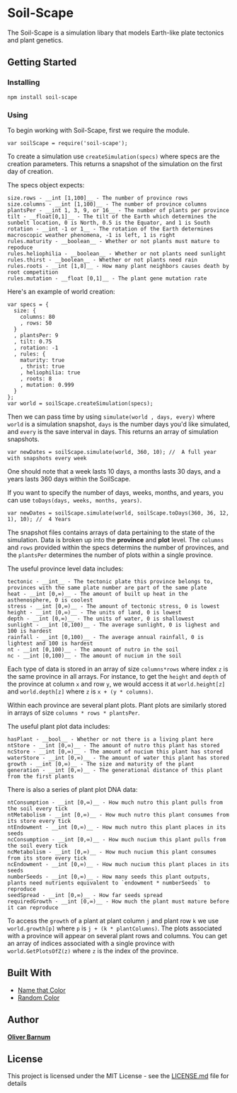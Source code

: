 # Soil-Scape

The Soil-Scape is a simulation libary that models Earth-like plate tectonics and plant genetics. 

## Getting Started

### Installing

```
npm install soil-scape
```
### Using

To begin working with Soil-Scape, first we require the module.
```
var soilScape = require('soil-scape');
```
To create a simulation use `createSimulation(specs)` where specs are the creation parameters. This returns a snapshot of the simulation on the first day of creation. 

The specs object expects:
```
size.rows - __int [1,100]__ - The number of province rows
size.columns - __int [1,100]__ - The number of province columns
plantsPer - __int 1, 3, 9, or 16__ - The number of plants per province
tilt - __float[0,1]__ - The tilt of the Earth which determines the sunbelt location, 0 is North, 0.5 is the Equator, and 1 is South
rotation - __int -1 or 1__ - The rotation of the Earth determines macroscopic weather phenomena, -1 is left, 1 is right
rules.maturity - __boolean__ - Whether or not plants must mature to repoduce 
rules.heliophilia - __boolean__ - Whether or not plants need sunlight
rules.thirst - __boolean__ - Whether or not plants need rain
rules.roots - __int [1,8]__ - How many plant neighbors causes death by root competition
rules.mutation - __float [0,1]__ - The plant gene mutation rate
```
Here's an example of world creation:
```
var specs = {
  size: {
    columns: 80
    , rows: 50
  }
  , plantsPer: 9
  , tilt: 0.75
  , rotation: -1
  , rules: {
    maturity: true
    , thrist: true
    , heliophilia: true
    , roots: 8
    , mutation: 0.999
  }
};
var world = soilScape.createSimulation(specs);
```

Then we can pass time by using `simulate(world , days, every)` where `world` is a simulation snapshot, `days` is the number days you'd like simulated, and `every` is the save interval in days. This returns an array of simulation snapshots.
```
var newDates = soilScape.simulate(world, 360, 10); //  A full year with snapshots every week
```
One should note that a week lasts 10 days, a months lasts 30 days, and a years lasts 360 days within the SoilScape. 

If you want to specify the number of days, weeks, months, and years, you can use `toDays(days, weeks, months, years)`.
```
var newDates = soilScape.simulate(world, soilScape.toDays(360, 36, 12, 1), 10); //  4 Years
```

The snapshot files contains arrays of data pertaining to the state of the simulation. Data is broken up into the __province__ and __plot__ level. The `columns` and `rows` provided within the specs determins the number of provinces, and the `plantsPer` determines the number of plots within a single province.

The useful province level data includes:
```
tectonic - __int__ - The tectonic plate this province belongs to, provinces with the same plate number are part of the same plate
heat - __int [0,∞)__ - The amount of built up heat in the asthenosphere, 0 is coolest
stress - __int [0,∞)__ - The amount of tectonic stress, 0 is lowest
height - __int [0,∞)__ - The units of land, 0 is lowest 
depth - __int [0,∞)__ - The units of water, 0 is shallowest
sunlight - __int [0,100)__ - The average sunlight, 0 is lighest and 100 is hardest
rainfall - __int [0,100)__ - The average annual rainfall, 0 is lightest and 100 is hardest
nt - __int [0,100)__ - The amount of nutro in the soil
nc - __int [0,100)__ - The amount of nucium in the soil
```
Each type of data is stored in an array of size `columns*rows` where index `z` is the same province in all arrays. For instance, to get the `height` and `depth` of the province at column `x` and row `y`, we would access it at `world.height[z]` and `world.depth[z]` where `z` is `x + (y * columns)`.

Within each province are several plant plots. Plant plots are similarly stored in arrays of size `columns * rows * plantsPer`.

The useful plant plot data includes:
```
hasPlant - __bool__ - Whether or not there is a living plant here
ntStore - __int [0,∞)__ - The amount of nutro this plant has stored
ncStore - __int [0,∞)__ - The amount of nucium this plant has stored
waterStore - __int [0,∞)__ - The amount of water this plant has stored
growth - __int [0,∞)__ - The size and maturity of the plant
generation - __int [0,∞)__ - The generational distance of this plant from the first plants
```
There is also a series of plant plot DNA data: 
``` 
ntConsumption - __int [0,∞)__ - How much nutro this plant pulls from the soil every tick
ntMetabolism - __int [0,∞)__ - How much nutro this plant consumes from its store every tick
ntEndowment - __int [0,∞)__ - How much nutro this plant places in its seeds
ncConsumption - __int [0,∞)__ - How much nucium this plant pulls from the soil every tick
ncMetabolism - __int [0,∞)__ - How much nucium this plant consumes from its store every tick
ncEndowment - __int [0,∞)__ - How much nucium this plant places in its seeds
numberSeeds - __int [0,∞)__ - How many seeds this plant outputs, plants need nutrients equivalent to `endowment * numberSeeds` to reproduce
seedSpread - __int [0,∞)__ - How far seeds spread
requiredGrowth - __int [0,∞)__ - How much the plant must mature before it can reproduce
```
To access the `growth` of a plant at plant column `j` and plant row `k` we use `world.growth[p]` where `p` is `j + (k * plantColumns)`. The plots associated with a province will appear on several plant rows and columns. You can get an array of indices associated with a single province with `world.GetPlotsOfZ(z)` where `z` is the index of the province.

## Built With

* [Name that Color](http://chir.ag/projects/name-that-color/) 
* [Random Color](https://randomcolor.llllll.li/)

## Author

__[Oliver Barnum](http://oliverbarnum.com/)__ 

## License

This project is licensed under the MIT License - see the [LICENSE.md](LICENSE.md) file for details